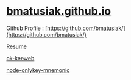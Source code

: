 # [bmatusiak.github.io](https://github.com/bmatusiak/bmatusiak.github.io)

Github Profile : [https://github.com/bmatusiak/](https://github.com/bmatusiak/)

[Resume](https://bmatusiak.github.io/resume)

[ok-keeweb](https://bmatusiak.github.io/ok-keeweb/)

[node-onlykey-mnemonic](https://github.com/bmatusiak/node-onlykey-mnemonic)
